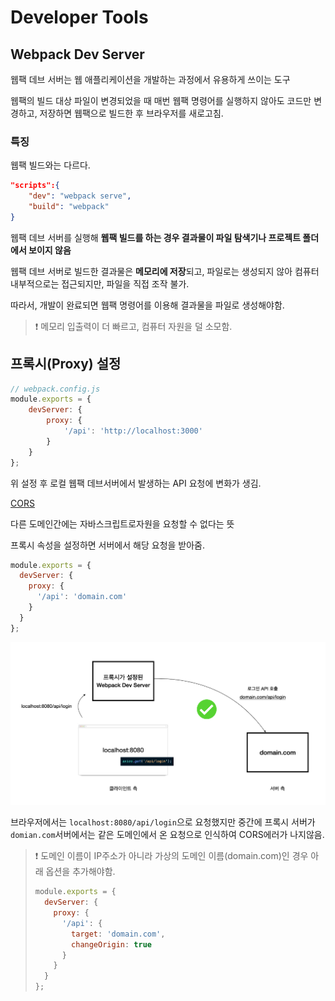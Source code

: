 # Developer Tools

## Webpack Dev Server

웹팩 데브 서버는 웹 애플리케이션을 개발하는 과정에서 유용하게 쓰이는 도구

웹팩의 빌드 대상 파일이 변경되었을 때 매번 웹팩 명령어를 실행하지 않아도 코드만 변경하고, 저장하면 웹팩으로 빌드한 후 브라우저를 새로고침.



### 특징

웹팩 빌드와는 다르다.

```json
"scripts":{
    "dev": "webpack serve",
    "build": "webpack"
}
```

웹팩 데브 서버를 실행해 **웹팩 빌드를 하는 경우 결과물이 파일 탐색기나 프로젝트 폴더에서 보이지 않음**

웹팩 데브 서버로 빌드한 결과물은 **메모리에 저장**되고, 파일로는 생성되지 않아 컴퓨터 내부적으로는 접근되지만, 파일을 직접 조작 불가.

따라서, 개발이 완료되면 웹팩 명령어를 이용해 결과물을 파일로 생성해야함.

>  ❗ 메모리 입출력이 더 빠르고, 컴퓨터 자원을 덜 소모함.



## 프록시(Proxy) 설정

```js
// webpack.config.js
module.exports = {
    devServer: {
        proxy: {
            '/api': 'http://localhost:3000'
        }
    }
};
```

위 설정 후 로컬 웹팩 데브서버에서 발생하는 API 요청에 변화가 생김.

[CORS](https://developer.mozilla.org/en-US/docs/Web/HTTP/CORS)

다른 도메인간에는 자바스크립트로자원을 요청할 수 없다는 뜻

프록시 속성을 설정하면 서버에서 해당 요청을 받아줌.

```js
module.exports = {
  devServer: {
    proxy: {
      '/api': 'domain.com'
    }
  }
};
```

![porxy](./readme_images/proxy.png)

브라우저에서는 `localhost:8080/api/login`으로 요청했지만 중간에 프록시 서버가 `domian.com`서버에서는 같은 도메인에서 온 요청으로 인식하여 CORS에러가 나지않음.

> ❗ 도메인 이름이 IP주소가 아니라 가상의 도메인 이름(domain.com)인 경우 아래 옵션을 추가해야함.
>
> ```js
> module.exports = {
>   devServer: {
>     proxy: {
>       '/api': {
>         target: 'domain.com',
>         changeOrigin: true
>       }
>     }
>   }
> };
> ```